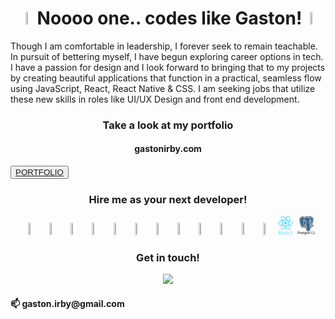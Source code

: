 <h1 align=center>
  <img src = "https://user-images.githubusercontent.com/91291366/159553740-e8bc37dd-8281-4208-b27b-57a575f0f41e.png" width = 4% height = 4%>
    Noooo one.. codes like Gaston!
  <img src = "https://user-images.githubusercontent.com/91291366/159553740-e8bc37dd-8281-4208-b27b-57a575f0f41e.png" width = 3% height = 3%> 
</h1>
  

<p>
Though I am comfortable in leadership, I forever seek to remain teachable. In pursuit of bettering myself, I have begun exploring career options in tech. I have a passion for design and I look forward to bringing that to my projects by creating beautiful applications that function in a practical, seamless flow using JavaScript, React, React Native & CSS. I am seeking jobs that utilize these new skills in roles like UI/UX Design and front end development. 

  <br>
  
<h3 align=center>Take a look at my portfolio</h3>
<h4 align=center><a>gastonirby.com</a></h4>
<button>  
   <a href="gastonirby.com">PORTFOLIO</a>
</button>
  <br> 
  <h3 align=center>Hire me as your next developer!</h3>
</p>
 
<section align=center> 

  <img src = "https://www.vectorlogo.zone/logos/axios/axios-icon.svg" width=6% height=6%>
  <img src = "https://www.vectorlogo.zone/logos/w3_html5/w3_html5-icon.svg" width=6% height=6%>
  <img src = "https://www.vectorlogo.zone/logos/w3_css/w3_css-icon.svg" width=6% height=6%>
  <img src = "https://www.vectorlogo.zone/logos/npmjs/npmjs-icon.svg" width=6% height=6%>
  <img src = "https://www.vectorlogo.zone/logos/jestjsio/jestjsio-icon.svg" width=6% height=6%>
  <img src = "https://www.vectorlogo.zone/logos/git-scm/git-scm-icon.svg" width=6% height=6%>
  <img src = "https://www.vectorlogo.zone/logos/sqlite/sqlite-icon.svg" width=6% height=6%>
  <img src = "https://www.vectorlogo.zone/logos/heroku/heroku-icon.svg" width=6% height=6%>
  <img src = "https://www.vectorlogo.zone/logos/github/github-icon.svg" width=6% height=6%>
  <img src = "https://www.vectorlogo.zone/logos/nodemonio/nodemonio-icon.svg" width=6% height=6%>
  <img src = "https://www.vectorlogo.zone/logos/nodejs/nodejs-icon.svg" width=6% height=6%>
  <img src = "https://upload.vectorlogo.zone/logos/javascript/images/239ec8a4-163e-4792-83b6-3f6d96911757.svg" width=6% height=6%>
  <img src = "https://raw.githubusercontent.com/devicons/devicon/master/icons/react/react-original-wordmark.svg" width=6% height=6%>
  <img src = "https://raw.githubusercontent.com/devicons/devicon/master/icons/postgresql/postgresql-original-wordmark.svg" width=6% height=6%>
  
</section>


<section align=center>
  <h3>Get in touch!</h3>
  <a href="https://www.linkedin.com/in/gastonirby/">
    <img src = "https://www.vectorlogo.zone/logos/linkedin/linkedin-icon.svg">
  </a>
</section>
<h4 align left>📫 gaston.irby@gmail.com</h4>
 
